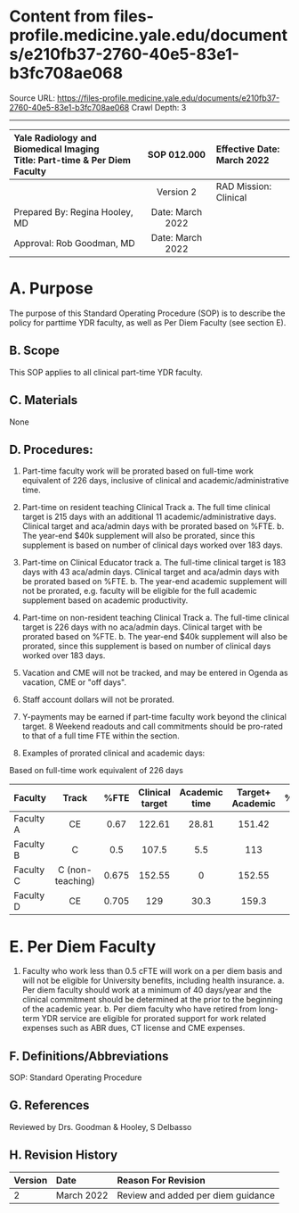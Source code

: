 # Content from files-profile.medicine.yale.edu/documents/e210fb37-2760-40e5-83e1-b3fc708ae068

Source URL: https://files-profile.medicine.yale.edu/documents/e210fb37-2760-40e5-83e1-b3fc708ae068
Crawl Depth: 3

---

| Yale Radiology and Biomedical Imaging <br> Title: Part-time \& Per Diem Faculty | SOP 012.000 | Effective Date: <br> March 2022 |
| :-- | :--: | :-- |
|  | Version 2 | RAD Mission: Clinical |
| Prepared By: Regina Hooley, MD | Date: March 2022 |  |
| Approval: Rob Goodman, MD | Date: March 2022 |  |

# A. Purpose 

The purpose of this Standard Operating Procedure (SOP) is to describe the policy for parttime YDR faculty, as well as Per Diem Faculty (see section E).

## B. Scope

This SOP applies to all clinical part-time YDR faculty.

## C. Materials

None

## D. Procedures:

1. Part-time faculty work will be prorated based on full-time work equivalent of 226 days, inclusive of clinical and academic/administrative time.
2. Part-time on resident teaching Clinical Track
a. The full time clinical target is 215 days with an additional 11 academic/administrative days. Clinical target and aca/admin days with be prorated based on \%FTE.
b. The year-end $\$ 40 \mathrm{k}$ supplement will also be prorated, since this supplement is based on number of clinical days worked over 183 days.
3. Part-time on Clinical Educator track
a. The full-time clinical target is 183 days with 43 aca/admin days. Clinical target and aca/admin days with be prorated based on \%FTE.
b. The year-end academic supplement will not be prorated, e.g. faculty will be eligible for the full academic supplement based on academic productivity.
4. Part-time on non-resident teaching Clinical Track
a. The full-time clinical target is 226 days with no aca/admin days. Clinical target with be prorated based on \%FTE.
b. The year-end $\$ 40 \mathrm{k}$ supplement will also be prorated, since this supplement is based on number of clinical days worked over 183 days.
5. Vacation and CME will not be tracked, and may be entered in Ogenda as vacation, CME or "off days".
6. Staff account dollars will not be prorated.

7. Y-payments may be earned if part-time faculty work beyond the clinical target.
8 Weekend readouts and call commitments should be pro-rated to that of a full time FTE within the section.
8. Examples of prorated clinical and academic days:

Based on full-time work equivalent of 226 days

| Faculty | Track | \%FTE | Clinical <br> target | Academic <br> time | Target+ <br> Academic | \%FTE*226 |
| :-- | :--: | :--: | :--: | :--: | :--: | :--: |
| Faculty A | CE | 0.67 | 122.61 | 28.81 | 151.42 | 151.42 |
| Faculty B | C | 0.5 | 107.5 | 5.5 | 113 | 113 |
| Faculty C | C (non-teaching) | 0.675 | 152.55 | 0 | 152.55 | 152.55 |
| Faculty D | CE | 0.705 | 129 | 30.3 | 159.3 | 159.3 |

# E. Per Diem Faculty 

1. Faculty who work less than 0.5 cFTE will work on a per diem basis and will not be eligible for University benefits, including health insurance.
a. Per diem faculty should work at a minimum of 40 days/year and the clinical commitment should be determined at the prior to the beginning of the academic year.
b. Per diem faculty who have retired from long-term YDR service are eligible for prorated support for work related expenses such as ABR dues, CT license and CME expenses.

## F. Definitions/Abbreviations

SOP: Standard Operating Procedure

## G. References

Reviewed by Drs. Goodman \& Hooley, S Delbasso

## H. Revision History

| Version | Date | Reason For Revision |
| :-- | :-- | :-- |
| 2 | March 2022 | Review and added per diem guidance |